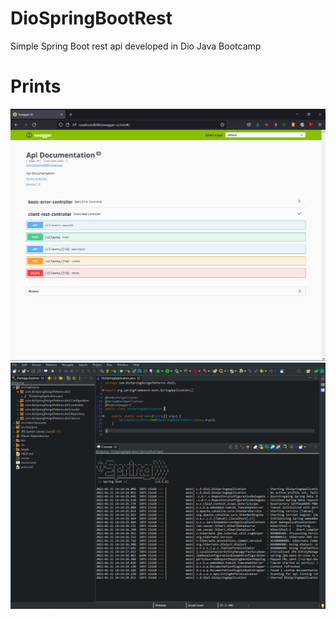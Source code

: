 # DioSpringBootRest
Simple Spring Boot rest api developed in Dio Java Bootcamp

# Prints
<img src="https://github.com/JoaoVitorOliMendes/DioSpringBootRest/blob/master/imgs/Screenshot_1.png" />
<img src="https://github.com/JoaoVitorOliMendes/DioSpringBootRest/blob/master/imgs/Screenshot_2.png" />
